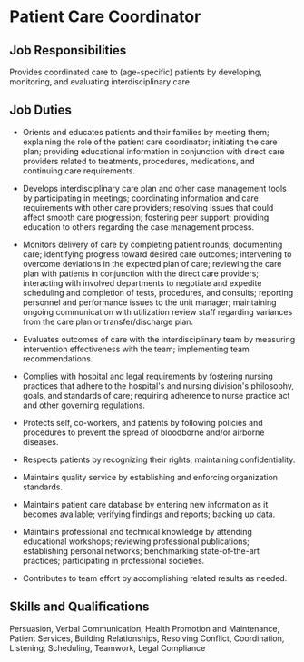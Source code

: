 # Patient Care Coordinator

## Job Responsibilities

Provides coordinated care to (age-specific) patients by developing, monitoring, and evaluating interdisciplinary care.

## Job Duties

* Orients and educates patients and their families by meeting them; explaining the role of the patient care coordinator; initiating the care plan; providing educational information in conjunction with direct care providers related to treatments, procedures, medications, and continuing care requirements.

* Develops interdisciplinary care plan and other case management tools by participating in meetings; coordinating information and care requirements with other care providers; resolving issues that could affect smooth care progression; fostering peer support; providing education to others regarding the case management process.

* Monitors delivery of care by completing patient rounds; documenting care; identifying progress toward desired care outcomes; intervening to overcome deviations in the expected plan of care; reviewing the care plan with patients in conjunction with the direct care providers; interacting with involved departments to negotiate and expedite scheduling and completion of tests, procedures, and consults; reporting personnel and performance issues to the unit manager; maintaining ongoing communication with utilization review staff regarding variances from the care plan or transfer/discharge plan.

* Evaluates outcomes of care with the interdisciplinary team by measuring intervention effectiveness with the team; implementing team recommendations.

* Complies with hospital and legal requirements by fostering nursing practices that adhere to the hospital&apos;s and nursing division&apos;s philosophy, goals, and standards of care; requiring adherence to nurse practice act and other governing regulations.

* Protects self, co-workers, and patients by following policies and procedures to prevent the spread of bloodborne and/or airborne diseases.

* Respects patients by recognizing their rights; maintaining confidentiality.

* Maintains quality service by establishing and enforcing organization standards.

* Maintains patient care database by entering new information as it becomes available; verifying findings and reports; backing up data.

* Maintains professional and technical knowledge by attending educational workshops; reviewing professional publications; establishing personal networks; benchmarking state-of-the-art practices; participating in professional societies.

* Contributes to team effort by accomplishing related results as needed.

## Skills and Qualifications

Persuasion, Verbal Communication, Health Promotion and Maintenance, Patient Services, Building Relationships, Resolving Conflict, Coordination, Listening, Scheduling, Teamwork, Legal Compliance

